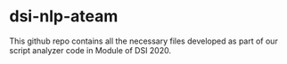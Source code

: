# dsi-nlp-ateam

This github repo contains all the necessary files developed as part of our script analyzer code in Module of DSI 2020.
